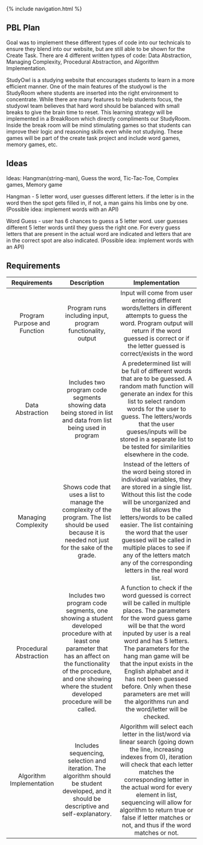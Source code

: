 {% include navigation.html %}


## PBL Plan
Goal was to implement these different types of code into our technicals to ensure they blend into our website, but are still able to be shown for the Create Task. There are 4 different written types of code: Data Abstraction, Managing Complexity, Procedural Abstraction, and Algorithm Implementation.  

StudyOwl is a studying website that encourages students to learn in a more efficient manner. One of the main features of the studyowl is the StudyRoom where students are inserted into the right environment to concentrate. While there are many features to help students focus, the studyowl team believes that hard word should be balanced with small breaks to give the brain time to reset. This learning strategy will be implemented in a BreakRoom which directly compliments our StudyRoom. Inside the break room will be mind stimulating games so that students can improve their logic and reasoning skills even while not studying. These games will be part of the create task project and include word games, memory games, etc.

## Ideas
Ideas: Hangman(string-man), Guess the word, Tic-Tac-Toe, Complex games, Memory game

Hangman - 5 letter word, user guesses different letters. if the letter is in the word then the spot gets filled in, if not, a man gains his limbs one by one. (Possible idea: implement words with an API)

Word Guess - user has 6 chances to guess a 5 letter word. user guesses different 5 letter words until they guess the right one. For every guess letters that are present in the actual word are indicated and letters that are in the correct spot are also indicated. (Possible idea: implement words with an API)

## Requirements
| Requirements       | Description | Implementation|
| :----:     |    :----:   |    :----:     |
| Program Purpose and Function| Program runs including input, program functionality, output| Input will come from user entering different words/letters in different attempts to guess the word. Program output will return if the word guessed is correct or if the letter guessed is correct/exists in the word     |
|  Data Abstraction  | Includes two program code segments showing data being stored in list and data from list being used in program | A predetermined list will be full of different words that are to be guessed. A random math function will generate an index for this list to select random words for the user to guess. The letters/words that the user gueses/inputs will be stored in a separate list to be tested for similarities elsewhere in the code.   |
| Managing Complexity   | Shows code that uses a list to manage the complexity of the program. The list should be used because it is needed not just for the sake of the grade.   |  Instead of the letters of the word being stored in individual variables, they are stored in a single list. Without this list the code will be unorganized and the list allows the letters/words to be called easier. The list containing the word that the user guessed will be called in multiple places to see if any of the letters match any of the corresponding letters in the real word list.   |
|  Procedural Abstraction  |  Includes two program code segments, one showing a student developed procedure with at least one parameter that has an affect on the functionality of the procedure, and one showing where the student developed procedure will be called.   |  A function to check if the word guessed is correct will be called in multiple places. The parameters for the word guess game will be that the word inputed by user is a real word and has 5 letters. The parameters for the hang man game will be that the input exists in the English alphabet and it has not been guessed before. Only when these parameters are met will the algorithms run and the word/letter will be checked.   |
| Algorithm Implementation|  Includes sequencing, selection and iteration. The algorithm should be student developed, and it should be descriptive and self-explanatory.  |Algorithm will select each letter in the list/word via linear search (going down the line, increasing indexes from 0), iteration will check that each letter matches the corresponding letter in the actual word for every element in list, sequencing will allow for algorithm to return true or false if letter matches or not, and thus if the word matches or not. |

